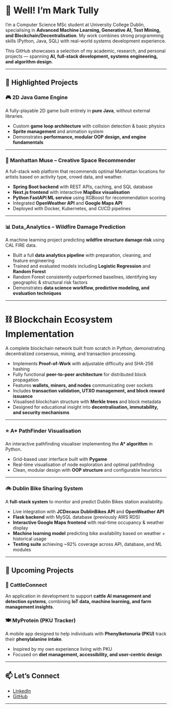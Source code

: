 # 👋 Well! I’m Mark Tully  

I’m a Computer Science MSc student at University College Dublin, specialising in **Advanced Machine Learning, Generative AI, Text Mining, and Blockchain/Decentralisation**. My work combines strong programming skills (Python, Java, SQL) with real-world systems development experience.  

This GitHub showcases a selection of my academic, research, and personal projects — spanning **AI, full-stack development, systems engineering, and algorithm design**.  

---

## 🚀 Highlighted Projects  

### 🎮 2D Java Game Engine  
A fully-playable 2D game built entirely in **pure Java**, without external libraries.  
- Custom **game loop architecture** with collision detection & basic physics  
- **Sprite management** and animation system  
- Demonstrates **performance, modular OOP design, and engine fundamentals**  

---

### 🗽 Manhattan Muse – Creative Space Recommender  
A full-stack web platform that recommends optimal Manhattan locations for artists based on activity type, crowd data, and weather.  
- **Spring Boot backend** with REST APIs, caching, and SQL database  
- **Next.js frontend** with interactive **MapBox visualisation**  
- **Python FastAPI ML service** using XGBoost for recommendation scoring  
- Integrated **OpenWeather API** and **Google Maps API**  
- Deployed with Docker, Kubernetes, and CI/CD pipelines  

---

### 📊 Data_Analytics – Wildfire Damage Prediction  
A machine learning project predicting **wildfire structure damage risk** using CAL FIRE data.  
- Built a full **data analytics pipeline** with preparation, cleaning, and feature engineering  
- Trained and evaluated models including **Logistic Regression** and **Random Forest**  
- Random Forest consistently outperformed baselines, identifying key geographic & structural risk factors  
- Demonstrates **data science workflow, predictive modeling, and evaluation techniques**  

---

# ⛓️ Blockchain Ecosystem Implementation

A complete blockchain network built from scratch in Python, demonstrating decentralized consensus, mining, and transaction processing.

- Implements **Proof-of-Work** with adjustable difficulty and SHA-256 hashing
- Fully functional **peer-to-peer architecture** for distributed block propagation
- Features **wallets, miners, and nodes** communicating over sockets
- Includes **transaction validation, UTXO management, and block reward issuance**
- Visualised blockchain structure with **Merkle trees** and block metadata
- Designed for educational insight into **decentralisation, immutability, and security mechanisms**

---

### ⭐ A* PathFinder Visualisation  
An interactive pathfinding visualiser implementing the **A\* algorithm** in Python.  
- Grid-based user interface built with **Pygame**  
- Real-time visualisation of node exploration and optimal pathfinding  
- Clean, modular design with **OOP structure** and configurable heuristics  

---

### 🚲 Dublin Bike Sharing System  
A **full-stack system** to monitor and predict Dublin Bikes station availability.  
- Live integration with **JCDecaux DublinBikes API** and **OpenWeather API**  
- **Flask backend** with MySQL database (previously AWS RDS)  
- **Interactive Google Maps frontend** with real-time occupancy & weather display  
- **Machine learning model** predicting bike availability based on weather + historical usage  
- **Testing suite** achieving ~92% coverage across API, database, and ML modules  

---

## 🔬 Upcoming Projects  

### 🐄 CattleConnect  
An application in development to support **cattle AI management and detection systems**, combining **IoT data, machine learning, and farm management insights**.  

### 🍽️ MyProtein (PKU Tracker)  
A mobile app designed to help individuals with **Phenylketonuria (PKU)** track their **phenylalanine intake**.  
- Inspired by my own experience living with PKU  
- Focused on **diet management, accessibility, and user-centric design**  

---

## 📫 Let’s Connect  
- [LinkedIn](https://www.linkedin.com/in/mark-tully/)  
- [GitHub](https://github.com/mtully-64)  

---

